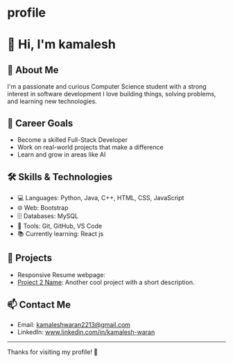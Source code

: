 # profile
# 👋 Hi, I'm kamalesh

## 🚀 About Me
I'm a passionate and curious Computer Science student with a strong interest in  software development I love building things, solving problems, and learning new technologies.

## 🎯 Career Goals
- Become a skilled Full-Stack Developer
- Work on real-world projects that make a difference
- Learn and grow in areas like AI

## 🛠 Skills & Technologies
- 💻 Languages: Python, Java, C++, HTML, CSS, JavaScript
- 🌐 Web: Bootstrap
- 🗄 Databases: MySQL
- 🔧 Tools: Git, GitHub, VS Code
- 📚 Currently learning: React js

## 📂 Projects
-  Responsive Resume webpage:
- [Project 2 Name](https://github.com/yourusername/project2): Another cool project with a short description.

## 📫 Contact Me
- Email: kamaleshwaran2213@gmail.com
- LinkedIn: www.linkedin.com/in/kamalesh-waran




---

Thanks for visiting my profile! 🌟
